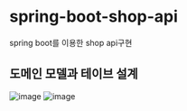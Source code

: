 # spring-boot-shop-api
spring boot를 이용한 shop api구현

## 도메인 모델과 테이브 설계
![image](https://user-images.githubusercontent.com/69239151/158106602-5b982a1a-fd3e-4ae6-846c-0733cc026a6c.png)
![image](https://user-images.githubusercontent.com/69239151/158106643-6d554b97-5e66-4e2c-b12c-d191a40196f4.png)
